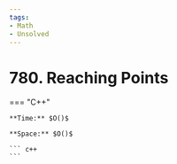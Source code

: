 ```yaml
---
tags:
- Math
- Unsolved
---
```



# 780. Reaching Points

=== "C++"

    **Time:** $O()$

    **Space:** $O()$

    ``` c++
    ```